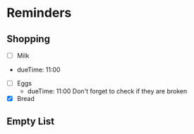 # Reminders

## Shopping

- [ ] Milk
- dueTime: 11:00
- [ ] Eggs
  - dueTime: 11:00
  Don't forget to check if they are broken
- [x] Bread

## Empty List
